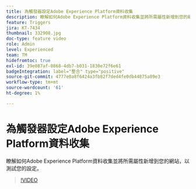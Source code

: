 ```yaml
---
title: 為觸發器設定Adobe Experience Platform資料收集
description: 瞭解如何Adobe Experience Platform資料收集並將所需屬性新增到您的網站，以測試您的設定。
feature: Triggers
jira: KT-7434
thumbnail: 332908.jpg
doc-type: feature video
role: Admin
level: Experienced
team: TM
hidefromtoc: true
exl-id: 39e087af-0868-4db7-b031-1830e72f6e61
badgeIntegration: label="整合" type="positive"
source-git-commit: 4777e0a8f6424a3fb82f7ded4fe0db44875a89e3
workflow-type: tm+mt
source-wordcount: '61'
ht-degree: 1%

---
```


# 為觸發器設定Adobe Experience Platform資料收集

瞭解如何Adobe Experience Platform資料收集並將所需屬性新增到您的網站，以測試您的設定。

>[!VIDEO](https://video.tv.adobe.com/v/332908?quality=12&learn=on)
